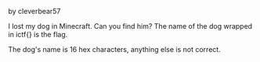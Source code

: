 by cleverbear57

I lost my dog in Minecraft. Can you find him? The name of the dog wrapped in ictf{} is the flag.

The dog's name is 16 hex characters, anything else is not correct.
